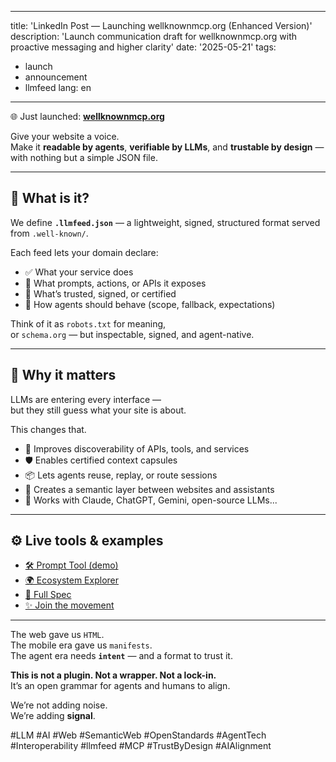 
---
title: 'LinkedIn Post — Launching wellknownmcp.org (Enhanced Version)'
description: 'Launch communication draft for wellknownmcp.org with proactive messaging and higher clarity'
date: '2025-05-21'
tags:
  - launch
  - announcement
  - llmfeed
lang: en
---

🌐 Just launched: [**wellknownmcp.org**](https://wellknownmcp.org)

Give your website a voice.  
Make it **readable by agents**, **verifiable by LLMs**, and **trustable by design** — with nothing but a simple JSON file.

---

## 🧠 What is it?

We define **`.llmfeed.json`** — a lightweight, signed, structured format served from `.well-known/`.

Each feed lets your domain declare:

- ✅ What your service does  
- 🧠 What prompts, actions, or APIs it exposes  
- 🔐 What’s trusted, signed, or certified  
- 🔁 How agents should behave (scope, fallback, expectations)

Think of it as `robots.txt` for meaning,  
or `schema.org` — but inspectable, signed, and agent-native.

---

## 💼 Why it matters

LLMs are entering every interface —  
but they still guess what your site is about.

This changes that.

- 🧭 Improves discoverability of APIs, tools, and services  
- 🛡️ Enables certified context capsules  
- 📦 Lets agents reuse, replay, or route sessions  
- 🔄 Creates a semantic layer between websites and assistants  
- 🧩 Works with Claude, ChatGPT, Gemini, open-source LLMs...

---

## ⚙️ Live tools & examples

- [🛠 Prompt Tool (demo)](https://wellknownmcp.org/tools/prompt)  
- [🌍 Ecosystem Explorer](https://wellknownmcp.org/ecosystem)  
- [📘 Full Spec](https://github.com/wellknownmcp/llmfeed-spec)  
- [✨ Join the movement](https://wellknownmcp.org/join)

---

The web gave us `HTML`.  
The mobile era gave us `manifests`.  
The agent era needs **`intent`** — and a format to trust it.

**This is not a plugin. Not a wrapper. Not a lock-in.**  
It’s an open grammar for agents and humans to align.

We’re not adding noise.  
We’re adding **signal**.

#LLM #AI #Web #SemanticWeb #OpenStandards #AgentTech #Interoperability #llmfeed #MCP #TrustByDesign #AIAlignment
